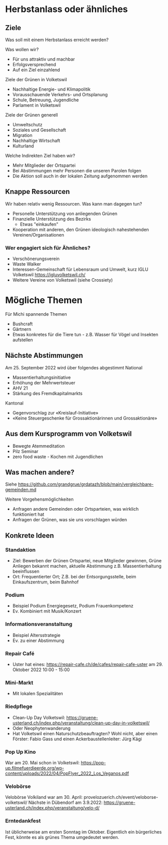 # Herbstanlass oder ähnliches

## Ziele
Was soll mit einem Herbstanlass erreicht werden?

Was wollen wir?
- Für uns attraktiv und machbar
- Erfolgsversprechend
- Auf ein Ziel einzahlend

Ziele der Grünen in Volketswil
- Nachhaltige Energie- und Klimapolitik
- Vorausschauende Verkehrs- und Ortsplanung
- Schule, Betreuung, Jugendliche
- Parlament in Volketswil

Ziele der Grünen generell
- Umweltschutz
- Soziales und Gesellschaft
- Migration
- Nachhaltige Wirtschaft
- Kulturland

Welche Indirekten Ziel haben wir?
- Mehr Mitglieder der Ortspartei
- Bei Abstimmungen mehr Personen die unseren Parolen folgen
- Die Aktion soll auch in der lokalen Zeitung aufgenommen werden 

## Knappe Ressourcen
Wir haben relativ wenig Ressourcen. Was kann man dagegen tun?
- Personelle Unterstützung von anliegenden Grünen
- Finanzielle Unterstützung des Bezirks
  - Etwas "einkaufen" 
- Kooperation mit anderen, den Grünen ideologisch nahestehenden Vereinen/Organisationen

### Wer engagiert sich für Ähnliches?
- Verschönerungsverein
- Waste Walker
- Interessen-Gemeinschaft für Lebensraum und Umwelt, kurz IGLU Volketswil https://igluvolketswil.ch/
- Weitere Vereine von Volketswil (siehe Crossiety)

# Mögliche Themen
Für Michi spannende Themen
- Bushcraft
- Gärtnern
- Etwas konkretes für die Tiere tun - z.B. Wasser für Vögel und Insekten aufstellen 

## Nächste Abstimmungen
Am 25. September 2022 wird über folgendes abgestimmt
National
- Massentierhaltungsinitiative
- Erhöhung der Mehrwertsteuer
- AHV 21
- Stärkung des Fremdkapitalmarkts

Kantonal
- Gegenvorschlag zur «Kreislauf-Initiative»
- «Keine Steuergeschenke für Grossaktionärinnen und Grossaktionäre»

## Aus dem Kursprogramm von Volketswil
- Bewegte Atemmeditation
- Pilz Seminar
- zero food waste - Kochen mit Jugendlichen

## Was machen andere?
Siehe https://github.com/grandgrue/grdatazh/blob/main/vergleichbare-gemeinden.md

Weitere Vorgehensmöglichkeiten
- Anfragen andere Gemeinden oder Ortsparteien, was wirklich funktioniert hat
- Anfragen der Grünen, was sie uns vorschlagen würden

## Konkrete Ideen

### Standaktion 
- Ziel: Bewerben der Grünen Ortspartei, neue Mitglieder gewinnen, Grüne Anliegen bekannt machen, aktuelle Abstimmung z.B. Massentierhaltung beeinflussen
- Ort: Frequentierter Ort; Z.B. bei der Entsorgungsstelle, beim Einkaufszentrum, beim Bahnhof 

### Podium
- Beispiel Podium Energiegesetz, Podium Frauenkompetenz
- Ev. Kombiniert mit Musik/Konzert 

### Informationsveranstaltung 
- Beispiel Altersstrategie
- Ev. zu einer Abstimmung 

### Repair Café
- Uster hat eines: https://repair-cafe.ch/de/cafes/repair-cafe-uster am 29. Oktober 2022 10:00 - 15:00

### Mini-Markt
- Mit lokalen Spezialitäten

### Riedpflege
- Clean-Up Day Volketswil: https://gruene-usterland.ch/index.php/veranstaltung/clean-up-day-in-volketswil/ 
- Oder Neophytenwanderung
- Hat Volketswil einen Naturschutzbeauftragten? Wohl nicht, aber einen Förster: Fabio Gass und einen Ackerbaustellenleiter: Jürg Kägi

### Pop Up Kino
War am 20. Mai schon in Volketswil: https://pop-up.filmefuerdieerde.org/wp-content/uploads/2022/04/PopFlyer_2022_Los_Veganos.pdf  

### Velobörse
Velobörse Volkiland war am 30. April: provelozuerich.ch/event/veloborse-volketswil/
Nächste in Dübendorf am 3.9.2022: https://gruene-usterland.ch/index.php/veranstaltung/velo-d/

### Erntedankfest
Ist üblicherweise am ersten Sonntag im Oktober. Eigentlich ein bürgerliches Fest, könnte es als grünes Thema umgedeutet werden. 








